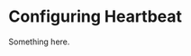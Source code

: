 [title]: # (Configuring Heartbeat)
[tags]: # (XXX)
[priority]: # (4322)
# Configuring Heartbeat
Something here.
